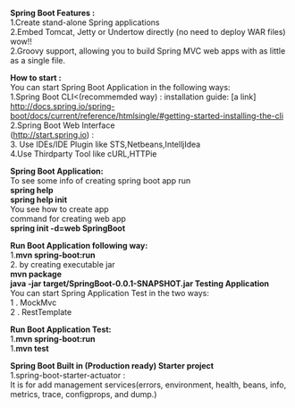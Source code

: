 <b>Spring Boot Features : </b><br/>
1.Create stand-alone Spring applications <br/>
2.Embed Tomcat, Jetty or Undertow directly (no need to deploy WAR files) wow!! <br/>
2.Groovy support, allowing you to build Spring MVC web apps with as little as a single file.<br/>

<b>How to start : </b><br/>
You can start Spring Boot Application in the following ways: <br/>
1.Spring Boot CLI<(recommemded 	way)  : 
installation guide: [a link] http://docs.spring.io/spring-boot/docs/current/reference/htmlsingle/#getting-started-installing-the-cli <br/>
2.Spring Boot Web Interface<br/>(http://start.spring.io)  : <br/>
3. Use IDEs/IDE Plugin like STS,Netbeans,IntelljIdea<br/>
4.Use Thirdparty Tool like cURL,HTTPie

<b>Spring Boot Application:</b> <br/>
To see some info of creating spring boot app run <br>
<b>spring help</b><br/>
<b>spring help init</b> <br>
You see how to create app <br>
command for creating web app <br>
<b>spring init -d=web SpringBoot</b> <br>

<b>Run Boot Application following way:</b> <br/>
1.<b>mvn spring-boot:run </b><br/>
2. by creating executable jar <br/>
<b>mvn package <br/>
java -jar target/SpringBoot-0.0.1-SNAPSHOT.jar </b>
<b>Testing Application</b> <br/>
You can start Spring Application Test in the two ways: <br/>
1 . MockMvc  <br/>
2 . RestTemplate <br/>

<b>Run Boot Application Test:</b> <br/>
1.<b>mvn spring-boot:run </b><br/>
1.<b>mvn test </b><br/>

<b>Spring Boot Built in (Production ready) Starter project</b> <br/>
1.spring-boot-starter-actuator : <br>
It is for add management services(errors, environment, health, beans, info, metrics, trace, configprops, and dump.) </br>


